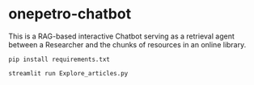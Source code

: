 # onepetro-chatbot
This is a RAG-based interactive Chatbot serving as a retrieval agent between a Researcher and the chunks of resources in an online library.

```pip install requirements.txt```

```streamlit run Explore_articles.py```